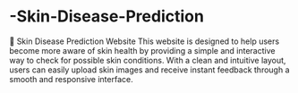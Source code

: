 # -Skin-Disease-Prediction
🧴 Skin Disease Prediction Website This website is designed to help users become more aware of skin health by providing a simple and interactive way to check for possible skin conditions. With a clean and intuitive layout, users can easily upload skin images and receive instant feedback through a smooth and responsive interface.
